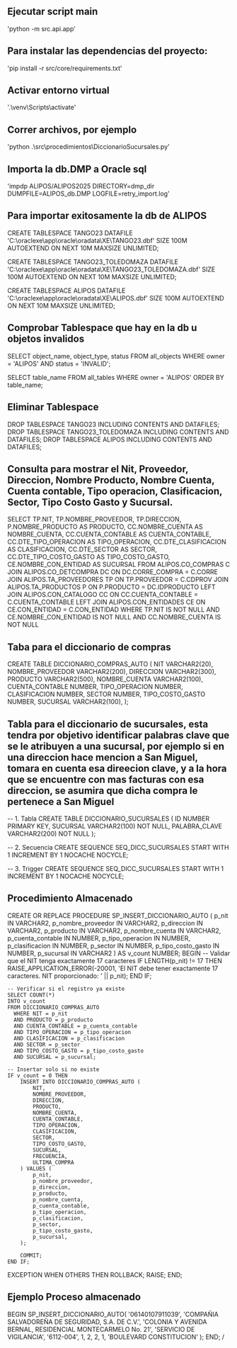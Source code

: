 ## Ejecutar script main
'python -m src.api.app'

##  Para instalar las dependencias del proyecto:
'pip install -r src/core/requirements.txt'

## Activar entorno virtual
'.\venv\Scripts\activate'

## Correr archivos, por ejemplo
'python .\src\procedimientos\DiccionarioSucursales.py'

## Importa la db.DMP a Oracle sql
'impdp ALIPOS/ALIPOS2025 DIRECTORY=dmp_dir DUMPFILE=ALIPOS_db.DMP LOGFILE=retry_import.log'

##  Para importar exitosamente la db de ALIPOS
CREATE TABLESPACE TANGO23
DATAFILE 'C:\oraclexe\app\oracle\oradata\XE\TANGO23.dbf' 
SIZE 100M 
AUTOEXTEND ON 
NEXT 10M MAXSIZE UNLIMITED;

CREATE TABLESPACE TANGO23_TOLEDOMAZA
DATAFILE 'C:\oraclexe\app\oracle\oradata\XE\TANGO23_TOLEDOMAZA.dbf'
SIZE 100M AUTOEXTEND ON NEXT 10M MAXSIZE UNLIMITED;

CREATE TABLESPACE ALIPOS
DATAFILE 'C:\oraclexe\app\oracle\oradata\XE\ALIPOS.dbf'
SIZE 100M
AUTOEXTEND ON NEXT 10M MAXSIZE UNLIMITED;

## Comprobar Tablespace que hay en la db u objetos invalidos
SELECT object_name, object_type, status
FROM all_objects
WHERE owner = 'ALIPOS' AND status = 'INVALID';

SELECT table_name
FROM all_tables
WHERE owner = 'ALIPOS'
ORDER BY table_name;

##  Eliminar Tablespace
DROP TABLESPACE TANGO23 INCLUDING CONTENTS AND DATAFILES;
DROP TABLESPACE TANGO23_TOLEDOMAZA INCLUDING CONTENTS AND DATAFILES;
DROP TABLESPACE ALIPOS INCLUDING CONTENTS AND DATAFILES;

## Consulta para mostrar el Nit, Proveedor, Direccion, Nombre Producto, Nombre Cuenta, Cuenta contable, Tipo operacion, Clasificacion, Sector, Tipo Costo Gasto y Sucursal.

SELECT
    TP.NIT,
    TP.NOMBRE_PROVEEDOR,
    TP.DIRECCION,
    P.NOMBRE_PRODUCTO AS PRODUCTO,
    CC.NOMBRE_CUENTA AS NOMBRE_CUENTA,
    CC.CUENTA_CONTABLE AS CUENTA_CONTABLE,
    CC.DTE_TIPO_OPERACION AS TIPO_OPERACION,
    CC.DTE_CLASIFICACION AS CLASIFICACION,
    CC.DTE_SECTOR AS SECTOR,
    CC.DTE_TIPO_COSTO_GASTO AS TIPO_COSTO_GASTO,
    CE.NOMBRE_CON_ENTIDAD AS SUCURSAL
FROM ALIPOS.CO_COMPRAS C
JOIN ALIPOS.CO_DETCOMPRA DC ON DC.CORRE_COMPRA = C.CORRE
JOIN ALIPOS.TA_PROVEEDORES TP ON TP.PROVEEDOR = C.CDPROV
JOIN ALIPOS.TA_PRODUCTOS P ON P.PRODUCTO = DC.IDPRODUCTO
LEFT JOIN ALIPOS.CON_CATALOGO CC ON CC.CUENTA_CONTABLE = C.CUENTA_CONTABLE
LEFT JOIN ALIPOS.CON_ENTIDADES CE ON CE.CON_ENTIDAD = C.CON_ENTIDAD
WHERE TP.NIT IS NOT NULL 
  AND CE.NOMBRE_CON_ENTIDAD IS NOT NULL 
  AND CC.NOMBRE_CUENTA IS NOT NULL 

## Taba para el diccionario de compras
CREATE TABLE DICCIONARIO_COMPRAS_AUTO (
    NIT VARCHAR2(20),
    NOMBRE_PROVEEDOR VARCHAR2(200),
    DIRECCION VARCHAR2(300),
    PRODUCTO VARCHAR2(500),
    NOMBRE_CUENTA VARCHAR2(100),
    CUENTA_CONTABLE NUMBER,
    TIPO_OPERACION NUMBER,
    CLASIFICACION NUMBER,
    SECTOR NUMBER,
    TIPO_COSTO_GASTO NUMBER,
    SUCURSAL VARCHAR2(100),
);

## Tabla para el diccionario de sucursales, esta tendra por objetivo identificar palabras clave que se le atribuyen a una sucursal, por ejemplo si en una direccion hace mencion a San Miguel, tomara en cuenta esa direecion clave, y a la hora que se encuentre con mas facturas con esa direccion, se asumira que dicha compra le pertenece a San Miguel
-- 1. Tabla
CREATE TABLE DICCIONARIO_SUCURSALES (
    ID NUMBER PRIMARY KEY,
    SUCURSAL VARCHAR2(100) NOT NULL,
    PALABRA_CLAVE VARCHAR2(200) NOT NULL
);

-- 2. Secuencia
CREATE SEQUENCE SEQ_DICC_SUCURSALES
START WITH 1
INCREMENT BY 1
NOCACHE
NOCYCLE;

-- 3. Trigger
CREATE SEQUENCE SEQ_DICC_SUCURSALES
START WITH 1
INCREMENT BY 1
NOCACHE
NOCYCLE;

## Procedimiento Almacenado
CREATE OR REPLACE PROCEDURE SP_INSERT_DICCIONARIO_AUTO (
    p_nit               IN VARCHAR2,
    p_nombre_proveedor IN VARCHAR2,
    p_direccion        IN VARCHAR2,
    p_producto         IN VARCHAR2,
    p_nombre_cuenta    IN VARCHAR2,
    p_cuenta_contable  IN NUMBER,
    p_tipo_operacion   IN NUMBER,
    p_clasificacion    IN NUMBER,
    p_sector           IN NUMBER,
    p_tipo_costo_gasto IN NUMBER,
    p_sucursal         IN VARCHAR2
) AS
    v_count NUMBER;
BEGIN
    -- Validar que el NIT tenga exactamente 17 caracteres
    IF LENGTH(p_nit) != 17 THEN
        RAISE_APPLICATION_ERROR(-20001, 'El NIT debe tener exactamente 17 caracteres. NIT proporcionado: ' || p_nit);
    END IF;

    -- Verificar si el registro ya existe
    SELECT COUNT(*)
    INTO v_count
    FROM DICCIONARIO_COMPRAS_AUTO
      WHERE NIT = p_nit
      AND PRODUCTO = p_producto
      AND CUENTA_CONTABLE = p_cuenta_contable
      AND TIPO_OPERACION = p_tipo_operacion
      AND CLASIFICACION = p_clasificacion
      AND SECTOR = p_sector
      AND TIPO_COSTO_GASTO = p_tipo_costo_gasto
      AND SUCURSAL = p_sucursal;

    -- Insertar solo si no existe
    IF v_count = 0 THEN
        INSERT INTO DICCIONARIO_COMPRAS_AUTO (
            NIT,
            NOMBRE_PROVEEDOR,
            DIRECCION,
            PRODUCTO,
            NOMBRE_CUENTA,
            CUENTA_CONTABLE,
            TIPO_OPERACION,
            CLASIFICACION,
            SECTOR,
            TIPO_COSTO_GASTO,
            SUCURSAL,
            FRECUENCIA,
            ULTIMA_COMPRA
        ) VALUES (
            p_nit,
            p_nombre_proveedor,
            p_direccion,
            p_producto,
            p_nombre_cuenta,
            p_cuenta_contable,
            p_tipo_operacion,
            p_clasificacion,
            p_sector,
            p_tipo_costo_gasto,
            p_sucursal,
        );

        COMMIT;
    END IF;

EXCEPTION
    WHEN OTHERS THEN
        ROLLBACK;
        RAISE;
END;

## Ejemplo Proceso almacenado
BEGIN
    SP_INSERT_DICCIONARIO_AUTO(
        '06140107911039',
        'COMPAÑIA SALVADOREÑA DE SEGURIDAD, S.A. DE C.V.',
        'COLONIA Y AVENIDA BERNAL, RESIDENCIAL MONTECARMELO No. 21',
        'SERVICIO DE VIGILANCIA',
        '6112-004',
        1,
        2,
        2,
        1,
        'BOULEVARD CONSTITUCION'
    );
END;
/
